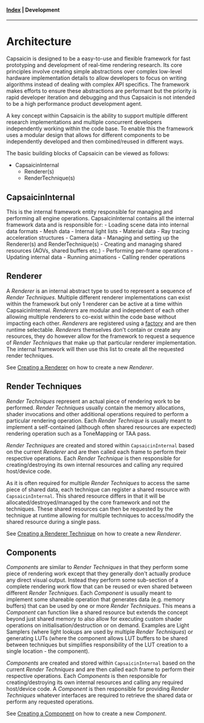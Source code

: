 #### [Index](../index.md) | Development

-----------------------

# Architecture

Capsaicin is designed to be a easy-to-use and flexible framework for fast prototyping and development of real-time rendering research. Its core principles involve creating simple abstractions over complex low-level hardware implementation details to allow developers to focus on writing algorithms instead of dealing with complex API specifics. The framework makes efforts to ensure these abstractions are performant but the priority is rapid developer iteration and debugging and thus Capsaicin is not intended to be a high performance product development agent.

A key concept within Capsaicin is the ability to support multiple different research implementations and multiple concurrent developers independently working within the code base. To enable this the framework uses a modular design that allows for different components to be independently developed and then combined/reused in different ways.

The basic building blocks of Capsaicin can be viewed as follows:
- CapsaicinInternal
	- Renderer(s)
	- RenderTechnique(s)

## CapsaicinInternal

This is the internal framework entity responsible for managing and performing all engine operations.
CapsaicinInternal contains all the internal framework data and is responsible for:
	- Loading scene data into internal data formats
		- Mesh data
		- Internal light lists
		- Material data
		- Ray tracing acceleration structures
		- Camera data
	- Managing and setting up the Renderer(s) and RenderTechnique(s)
		- Creating and managing shared resources (AOVs, shared buffers etc.)
	- Performing per-frame operations
		- Updating internal data
		- Running animations
		- Calling render operations

## Renderer

A *Renderer* is an internal abstract type to used to represent a sequence of *Render Techniques*. Multiple different renderer implementations can exist within the framework but only 1 renderer can be active at a time within CapsaicinInternal.
*Renderers* are modular and independent of each other allowing multiple renderers to co-exist within the code base without impacting each other. *Renderers* are registered using a [factory](https://en.wikipedia.org/wiki/Factory_(object-oriented_programming)) and are then runtime selectable.
*Renderers* themselves don't contain or create any resources, they do however allow for the framework to request a sequence of *Render Techniques* that make up that particular renderer implementation. The internal framework will then use this list to create all the requested render techniques.

See [Creating a Renderer](./renderer.md) on how to create a new *Renderer*.

## Render Techniques

*Render Techniques* represent an actual piece of rendering work to be performed. *Render Techniques* usually contain the memory allocations, shader invocations and other additional operations required to perform a particular rendering operation. Each *Render Technique* is usually meant to implement a self-contained (although often shared resources are expected) rendering operation such as a ToneMapping or TAA pass.

*Render Techniques* are created and stored within `CapsaicinInternal` based on the current *Renderer* and are then called each frame to perform their respective operations. Each *Render Technique* is then responsible for creating/destroying its own internal resources and calling any required host/device code.

As it is often required for multiple *Render Techniques* to access the same piece of shared data, each technique can register a shared resource with `CapsaicinInternal`. This shared resource differs in that it will be allocated/destroyed/managed by the core framework and not the techniques. These shared resources can then be requested by the technique at runtime allowing for multiple techniques to access/modify the shared resource during a single pass.

See [Creating a Renderer Technique](./render_technique.md) on how to create a new *Renderer*.

## Components

*Components* are similar to *Render Techniques* in that they perform some piece of rendering work except that they generally don't actually produce any direct visual output. Instead they perform some sub-section of a complete rendering work flow that can be reused or even shared between different *Render Techniques*. Each *Component* is usually meant to implement some shareable operation that generates data (e.g. memory buffers) that can be used by one or more *Render Techniques*. This means a *Component* can function like a shared resource but extends the concept beyond just shared memory to also allow for executing custom shader operations on initialisation/destruction or on demand. Examples are Light Samplers (where light lookups are used by multiple *Render Techniques*) or generating LUTs (where the component allows LUT buffers to be shared between techniques but simplifies responsibility of the LUT creation to a single location - the component).

*Components* are created and stored within `CapsaicinInternal` based on the current *Render Techniques* and are then called each frame to perform their respective operations. Each *Components* is then responsible for creating/destroying its own internal resources and calling any required host/device code. A *Component* is then responsible for providing *Render Techniques* whatever interfaces are required to retrieve the shared data or perform any requested operations.

See [Creating a Component](./component.md) on how to create a new *Component*.